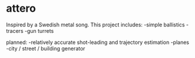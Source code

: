 attero
====

Inspired by a Swedish metal song. This project includes:
-simple ballistics
-tracers
-gun turrets

planned:
-relatively accurate shot-leading and trajectory estimation
-planes
-city / street / building generator

